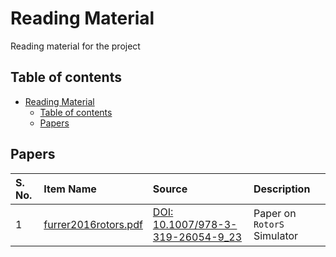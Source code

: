 # Reading Material

Reading material for the project

## Table of contents

- [Reading Material](#reading-material)
    - [Table of contents](#table-of-contents)
    - [Papers](#papers)

## Papers

| S. No. | Item Name | Source | Description |
| :----- | :-------- | :----- | :---------- |
| 1 | [furrer2016rotors.pdf](./furrer2016rotors.pdf) | [DOI: 10.1007/978-3-319-26054-9_23](https://doi.org/10.1007/978-3-319-26054-9_23) | Paper on `RotorS` Simulator |
